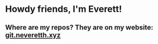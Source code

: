 # Howdy friends, I'm Everett!

## Where are my repos? They are on my website: [git.neveretth.xyz](https://git.neveretth.xyz)
